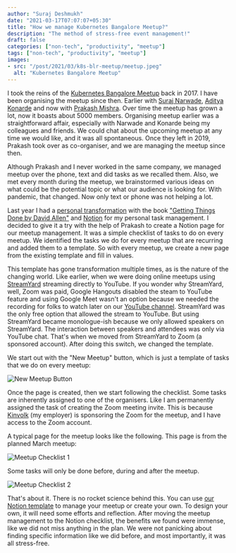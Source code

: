 ```yaml
---
author: "Suraj Deshmukh"
date: "2021-03-17T07:07:07+05:30"
title: "How we manage Kubernetes Bangalore Meetup?"
description: "The method of stress-free event management!"
draft: false
categories: ["non-tech", "productivity", "meetup"]
tags: ["non-tech", "productivity", "meetup"]
images:
- src: "/post/2021/03/k8s-blr-meetup/meetup.jpeg"
  alt: "Kubernetes Bangalore Meetup"
---
```


I took the reins of the [Kubernetes Bangalore Meetup](https://www.meetup.com/kubernetes-openshift-India-Meetup/) back in 2017. I have been organising the meetup since then. Earlier with [Suraj Narwade](https://twitter.com/red_suraj), [Aditya Konarde](https://twitter.com/aditya_konarde) and now with [Prakash Mishra](https://twitter.com/pmishra1598). Over time the meetup has grown a lot, now it boasts about 5000 members. Organising meetup earlier was a straightforward affair, especially with Narwade and Konarde being my colleagues and friends. We could chat about the upcoming meetup at any time we would like, and it was all spontaneous. Once they left in 2019, Prakash took over as co-organiser, and we are managing the meetup since then.

Although Prakash and I never worked in the same company, we managed meetup over the phone, text and did tasks as we recalled them. Also, we met every month during the meetup, we brainstormed various ideas on what could be the potential topic or what our audience is looking for. With pandemic, that changed. Now only text or phone was not helping a lot.

Last year I had a [personal transformation](https://suraj.io/post/book-review-getting-things-done/) with the book ["Getting Things Done by David Allen"](https://amzn.to/39ZywVK) and [Notion](https://www.notion.so/) for my personal task management. I decided to give it a try with the help of Prakash to create a Notion page for our meetup management. It was a simple checklist of tasks to do on every meetup. We identified the tasks we do for every meetup that are recurring and added them to a template. So with every meetup, we create a new page from the existing template and fill in values.

This template has gone transformation multiple times, as is the nature of the changing world. Like earlier, when we were doing online meetups using [StreamYard](https://streamyard.com/) streaming directly to YouTube. If you wonder why StreamYard, well, Zoom was paid, Google Hangouts disabled the steam to YouTube feature and using Google Meet wasn't an option because we needed the recording for folks to watch later on our [YouTube channel](https://www.youtube.com/channel/UCqgyLOBWUikh_umxNICbcbQ). StreamYard was the only free option that allowed the stream to YouTube. But using StreamYard became monologue-ish because we only allowed speakers on StreamYard. The interaction between speakers and attendees was only via YouTube chat. That's when we moved from StreamYard to Zoom (a sponsored account). After doing this switch, we changed the template.

We start out with the "New Meetup" button, which is just a template of tasks that we do on every meetup:

![New Meetup Button](/post/2021/03/k8s-blr-meetup/new-meetup-button.png "New Meetup Button")

Once the page is created, then we start following the checklist. Some tasks are inherently assigned to one of the organisers. Like I am permanently assigned the task of creating the Zoom meeting invite. This is because [Kinvolk](https://kinvolk.io/) (my employer) is sponsoring the Zoom for the meetup, and I have access to the Zoom account.

A typical page for the meetup looks like the following. This page is from the planned March meetup:

![Meetup Checklist 1](/post/2021/03/k8s-blr-meetup/checklist-1.png "Meetup Checklist 1")

Some tasks will only be done before, during and after the meetup.

![Meetup Checklist 2](/post/2021/03/k8s-blr-meetup/checklist-2.png "Meetup Checklist 2")

That's about it. There is no rocket science behind this. You can use [our Notion template](https://www.notion.so/Month-Year-meetup-name-Meetup-e605a5c58fbe40238833b1adabcbf801) to manage your meetup or create your own. To design your own, it will need some efforts and reflection. After moving the meetup management to the Notion checklist, the benefits we found were immense, like we did not miss anything in the plan. We were not panicking about finding specific information like we did before, and most importantly, it was all stress-free.
